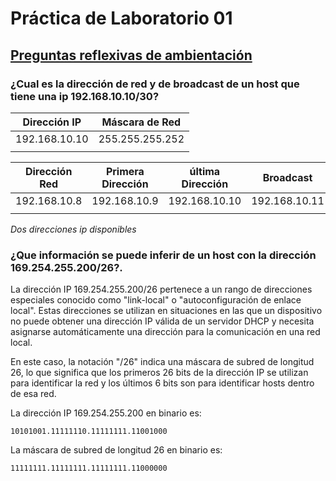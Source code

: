 # Práctica de Laboratorio 01

## [Preguntas reflexivas de ambientación](#)

### ¿Cual es la dirección de red y de broadcast de un host que tiene una ip 192.168.10.10/30?

| Dirección IP | Máscara de Red |
|--------------|----------------|
|192.168.10.10 |255.255.255.252 |
|              |                |


| Dirección Red | Primera Dirección | última Dirección | Broadcast      |
|---------------|-------------------|------------------|----------------|
| 192.168.10.8  | 192.168.10.9      | 192.168.10.10    | 192.168.10.11  |
|               |                   |                  |                |     

_Dos direcciones ip disponibles_     

### ¿Que información se puede inferir de un host con la dirección 169.254.255.200/26?.

La dirección IP 169.254.255.200/26 pertenece a un rango de direcciones especiales conocido como "link-local" o "autoconfiguración de enlace local". Estas direcciones se utilizan en situaciones en las que un dispositivo no puede obtener una dirección IP válida de un servidor DHCP y necesita asignarse automáticamente una dirección para la comunicación en una red local.

En este caso, la notación "/26" indica una máscara de subred de longitud 26, lo que significa que los primeros 26 bits de la dirección IP se utilizan para identificar la red y los últimos 6 bits son para identificar hosts dentro de esa red.

La dirección IP 169.254.255.200 en binario es:

```
10101001.11111110.11111111.11001000
```

La máscara de subred de longitud 26 en binario es:

```
11111111.11111111.11111111.11000000
```



